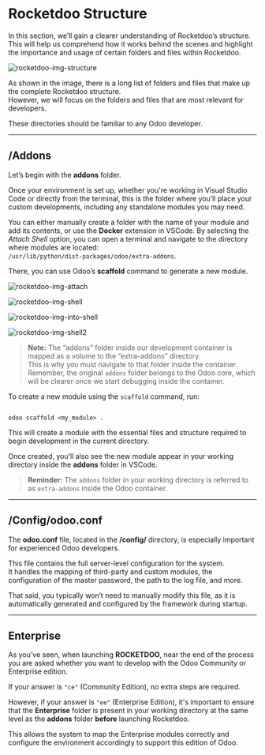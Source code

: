 # Rocketdoo Structure

In this section, we’ll gain a clearer understanding of Rocketdoo’s structure. This will help us comprehend how it works behind the scenes and highlight the importance and usage of certain folders and files within Rocketdoo.

![rocketdoo-img-structure](img/rocketdoo-docs-structure.png)

As shown in the image, there is a long list of folders and files that make up the complete Rocketdoo structure.  
However, we will focus on the folders and files that are most relevant for developers.

These directories should be familiar to any Odoo developer.

---

## /Addons

Let’s begin with the **addons** folder.

Once your environment is set up, whether you're working in Visual Studio Code or directly from the terminal, this is the folder where you’ll place your custom developments, including any standalone modules you may need.

You can either manually create a folder with the name of your module and add its contents, or use the **Docker** extension in VSCode. By selecting the *Attach Shell* option, you can open a terminal and navigate to the directory where modules are located:  
`/usr/lib/python/dist-packages/odoo/extra-addons`.

There, you can use Odoo’s **scaffold** command to generate a new module.

![rocketdoo-img-attach](img/rocketdoo-docs-attach.png)

![rocketdoo-img-shell](img/rocketdoo-docs-shell.png)

![rocketdoo-img-into-shell](img/rocketdoo-docs-into-shell.png)

![rocketdoo-img-shell2](img/rocketdoo-docs-shell2.png)

> **Note:** The “addons” folder inside our development container is mapped as a volume to the “extra-addons” directory.  
> This is why you must navigate to that folder inside the container.  
> Remember, the original `addons` folder belongs to the Odoo core, which will be clearer once we start debugging inside the container.

To create a new module using the `scaffold` command, run:

~~~

odoo scaffold <my_module> .

~~~


This will create a module with the essential files and structure required to begin development in the current directory.

Once created, you’ll also see the new module appear in your working directory inside the **addons** folder in VSCode.

> **Reminder:** The `addons` folder in your working directory is referred to as `extra-addons` inside the Odoo container.

---

## /Config/odoo.conf

The **odoo.conf** file, located in the **/config/** directory, is especially important for experienced Odoo developers.

This file contains the full server-level configuration for the system.  
It handles the mapping of third-party and custom modules, the configuration of the master password, the path to the log file, and more.

That said, you typically won’t need to manually modify this file, as it is automatically generated and configured by the framework during startup.

---

## Enterprise

As you’ve seen, when launching **ROCKETDOO**, near the end of the process you are asked whether you want to develop with the Odoo Community or Enterprise edition.

If your answer is `"ce"` (Community Edition), no extra steps are required.

However, if your answer is `"ee"` (Enterprise Edition), it's important to ensure that the **Enterprise** folder is present in your working directory at the same level as the **addons** folder **before** launching Rocketdoo.

This allows the system to map the Enterprise modules correctly and configure the environment accordingly to support this edition of Odoo.
